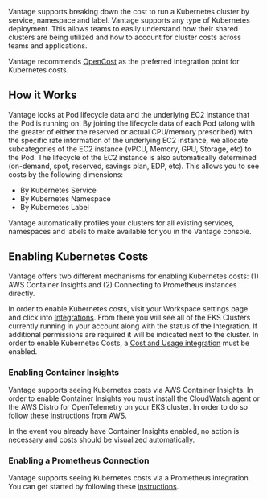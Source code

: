 Vantage supports breaking down the cost to run a Kubernetes cluster by service, namespace and label. Vantage supports any type of Kubernetes deployment. This allows teams to easily understand how their shared clusters are being utilized and how to account for cluster costs across teams and applications.

Vantage recommends [OpenCost](/opencost) as the preferred integration point for Kubernetes costs.

## How it Works

Vantage looks at Pod lifecycle data and the underlying EC2 instance that the Pod is running on. By joining the lifecycle data of each Pod (along with the greater of either the reserved or actual CPU/memory prescribed) with the specific rate information of the underlying EC2 instance, we allocate subcategories of the EC2 instance (vPCU, Memory, GPU, Storage, etc) to the Pod. The lifecycle of the EC2 instance is also automatically determined (on-demand, spot, reserved, savings plan, EDP, etc). This allows you to see costs by the following dimensions:

- By Kubernetes Service
- By Kubernetes Namespace
- By Kubernetes Label

Vantage automatically profiles your clusters for all existing services, namespaces and labels to make available for you in the Vantage console.

## Enabling Kubernetes Costs

Vantage offers two different mechanisms for enabling Kubernetes costs: (1) AWS Container Insights and (2) Connecting to Prometheus instances directly.

In order to enable Kubernetes costs, visit your Workspace settings page and click into [Integrations](https://console.vantage.sh/settings/integrations). From there you will see all of the EKS Clusters currently running in your account along with the status of the Integration. If additional permissions are required it will be indicated next to the cluster. In order to enable Kubernetes Costs, a [Cost and Usage integration](/connecting_aws/#aws-data-ingestion-delay) must be enabled.

### Enabling Container Insights

Vantage supports seeing Kubernetes costs via AWS Container Insights. In order to enable Container Insights you must install the CloudWatch agent or the AWS Distro for OpenTelemetry on your EKS cluster. In order to do so follow [these instructions](https://docs.aws.amazon.com/AmazonCloudWatch/latest/monitoring/deploy-container-insights-EKS.html) from AWS.

In the event you already have Container Insights enabled, no action is necessary and costs should be visualized automatically.

### Enabling a Prometheus Connection

Vantage supports seeing Kubernetes costs via a Prometheus integration. You can get started by following these [instructions](https://docs.vantage.sh/opencost/).

